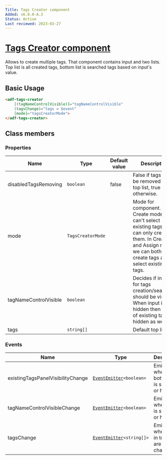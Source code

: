 ```yaml
---
Title: Tags Creator component
Added: v6.0.0-A.3
Status: Active
Last reviewed: 2023-03-27
---
```


# [Tags Creator component](../../../lib/content-services/src/lib/tag/tags-creator/tags-creator.component.ts "Defined in tags-creator.component.ts")

Allows to create multiple tags. That component contains input and two lists. Top list is all created tags, bottom list is searched tags based on input's value. 

## Basic Usage

```html
<adf-tags-creator
    [(tagNameControlVisible)]="tagNameControlVisible"
    (tagsChange)="tags = $event"
    [mode]="tagsCreatorMode">
</adf-tags-creator>
```

## Class members

### Properties

| Name | Type | Default value | Description |
| ---- | ---- | ------------- | ----------- |
| disabledTagsRemoving | `boolean` | false | False if tags can be removed from top list, true otherwise. |
| mode | `TagsCreatorMode` |  | Mode for component. In Create mode we can't select existing tags, we can only create them. In Create and Assign mode we can both - create tags and select existing tags. |
| tagNameControlVisible | `boolean` |  | Decides if input for tags creation/searching should be visible. When input is hidden then panel of existing tags is hidden as well. |
| tags | `string[]` |  | Default top list. |

### Events

| Name | Type | Description |
| ---- | ---- | ----------- |
| existingTagsPanelVisibilityChange | [`EventEmitter`](https://angular.io/api/core/EventEmitter)`<boolean>` | Emitted when bottom list is showing or hiding. |
| tagNameControlVisibleChange | [`EventEmitter`](https://angular.io/api/core/EventEmitter)`<boolean>` | Emitted when input is showing or hiding. |
| tagsChange | [`EventEmitter`](https://angular.io/api/core/EventEmitter)`<string[]>` | Emitted when tags in top list are changed. |
